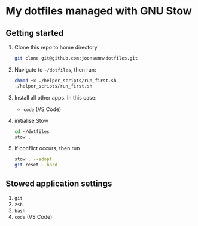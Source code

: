# My dotfiles managed with GNU Stow

## Getting started

1. Clone this repo to home directory

   ```bash
   git clone git@github.com:joonsunn/dotfiles.git
   ```

2. Navigate to `~/dotfiles`, then run:

   ```bash
   chmod +x ./helper_scripts/run_first.sh
   ./helper_scripts/run_first.sh
   ```

3. Install all other apps. In this case:

   * `code` (VS Code)

4. initialise Stow

   ```bash
   cd ~/dotfiles
   stow .
   ```

5. If conflict occurs, then run

   ```bash
   stow . --adopt
   git reset --hard
   ```

##

## Stowed application settings

1. `git`
2. `zsh`
3. `bash`
4. `code` (VS Code)
